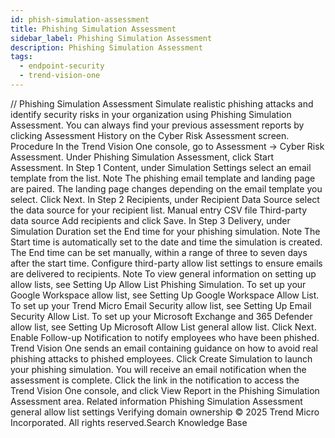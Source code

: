 ```yaml
---
id: phish-simulation-assessment
title: Phishing Simulation Assessment
sidebar_label: Phishing Simulation Assessment
description: Phishing Simulation Assessment
tags:
  - endpoint-security
  - trend-vision-one
---
```


/*<![CDATA[*/ $('#title').html($('meta[name=map-description]').attr('content')); /*]]>*/ Phishing Simulation Assessment Simulate realistic phishing attacks and identify security risks in your organization using Phishing Simulation Assessment. You can always find your previous assessment reports by clicking Assessment History on the Cyber Risk Assessment screen. Procedure In the Trend Vision One console, go to Assessment → Cyber Risk Assessment. Under Phishing Simulation Assessment, click Start Assessment. In Step 1 Content, under Simulation Settings select an email template from the list. Note The phishing email template and landing page are paired. The landing page changes depending on the email template you select. Click Next. In Step 2 Recipients, under Recipient Data Source select the data source for your recipient list. Manual entry CSV file Third-party data source Add recipients and click Save. In Step 3 Delivery, under Simulation Duration set the End time for your phishing simulation. Note The Start time is automatically set to the date and time the simulation is created. The End time can be set manually, within a range of three to seven days after the start time. Configure third-party allow list settings to ensure emails are delivered to recipients. Note To view general information on setting up allow lists, see Setting Up Allow List Phishing Simulation. To set up your Google Workspace allow list, see Setting Up Google Workspace Allow List. To set up your Trend Micro Email Security allow list, see Setting Up Email Security Allow List. To set up your Microsoft Exchange and 365 Defender allow list, see Setting Up Microsoft Allow List general allow list. Click Next. Enable Follow-up Notification to notify employees who have been phished. Trend Vision One sends an email containing guidance on how to avoid real phishing attacks to phished employees. Click Create Simulation to launch your phishing simulation. You will receive an email notification when the assessment is complete. Click the link in the notification to access the Trend Vision One console, and click View Report in the Phishing Simulation Assessment area. Related information Phishing Simulation Assessment general allow list settings Verifying domain ownership © 2025 Trend Micro Incorporated. All rights reserved.Search Knowledge Base